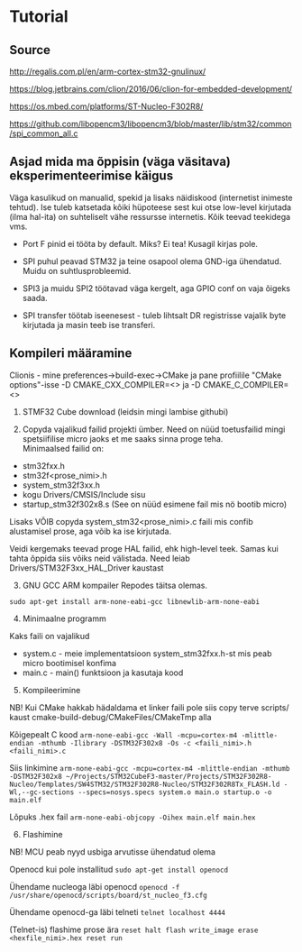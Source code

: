 # Tutorial

## Source
http://regalis.com.pl/en/arm-cortex-stm32-gnulinux/

https://blog.jetbrains.com/clion/2016/06/clion-for-embedded-development/

https://os.mbed.com/platforms/ST-Nucleo-F302R8/

https://github.com/libopencm3/libopencm3/blob/master/lib/stm32/common/spi_common_all.c

## Asjad mida ma õppisin (väga väsitava) eksperimenteerimise käigus
Väga kasulikud on manualid, spekid ja lisaks näidiskood (internetist inimeste tehtud).
Ise tuleb katsetada kõiki hüpoteese sest kui otse low-level kirjutada (ilma hal-ita) on
suhteliselt vähe ressursse internetis. Kõik teevad teekidega vms.

- Port F pinid ei tööta by default. Miks? Ei tea! Kusagil kirjas pole.

- SPI puhul peavad STM32 ja teine osapool olema GND-iga ühendatud. Muidu on suhtlusprobleemid.

- SPI3 ja muidu SPI2 töötavad väga kergelt, aga GPIO conf on vaja õigeks saada.

- SPI transfer töötab iseenesest - tuleb lihtsalt DR registrisse vajalik byte kirjutada ja
masin teeb ise transferi.

## Kompileri määramine
Clionis - mine preferences->build-exec->CMake ja pane profiilile 
"CMake options"-isse -D CMAKE_CXX_COMPILER=<> ja -D CMAKE_C_COMPILER=<>

1. STMF32 Cube download (leidsin mingi lambise githubi)

2. Copyda vajalikud failid projekti ümber. Need on nüüd toetusfailid mingi
spetsiifilise micro jaoks et me saaks sinna proge teha.\
Minimaalsed failid on:
- stm32fxx.h
- stm32f<prose_nimi>.h
- system_stm32f3xx.h
- kogu Drivers/CMSIS/Include sisu
- startup_stm32f302x8.s (See on nüüd esimene fail mis nö bootib micro)  

Lisaks VÕIB copyda system_stm32<prose_nimi>.c faili mis confib alustamisel prose,
aga võib ka ise kirjutada.

Veidi kergemaks teevad proge HAL failid, ehk high-level teek. Samas kui tahta
õppida siis võiks neid välistada. Need leiab
Drivers/STM32F3xx_HAL_Driver kaustast

3. GNU GCC ARM kompailer
Repodes täitsa olemas.

`sudo apt-get install arm-none-eabi-gcc libnewlib-arm-none-eabi`

4. Minimaalne programm

Kaks faili on vajalikud
- system.c - meie implementatsioon system_stm32fxx.h-st mis peab micro bootimisel konfima
- main.c - main() funktsioon ja kasutaja kood

5. Kompileerimine

NB! Kui CMake hakkab hädaldama et linker faili pole siis copy terve scripts/ kaust
cmake-build-debug/CMakeFiles/CMakeTmp alla

Kõigepealt C kood
`arm-none-eabi-gcc -Wall -mcpu=cortex-m4 -mlittle-endian -mthumb -Ilibrary -DSTM32F302x8 -Os -c <faili_nimi>.h <faili_nimi>.c`

Siis linkimine
`arm-none-eabi-gcc -mcpu=cortex-m4 -mlittle-endian -mthumb -DSTM32F302x8 ~/Projects/STM32CubeF3-master/Projects/STM32F302R8-Nucleo/Templates/SW4STM32/STM32F302R8-Nucleo/STM32F302R8Tx_FLASH.ld -Wl,--gc-sections --specs=nosys.specs system.o main.o startup.o -o main.elf`

Lõpuks .hex fail
`arm-none-eabi-objcopy -Oihex main.elf main.hex`

6. Flashimine

NB! MCU peab nyyd usbiga arvutisse ühendatud olema

Openocd kui pole installitud
`sudo apt-get install openocd`

Ühendame nucleoga läbi openocd
`openocd -f /usr/share/openocd/scripts/board/st_nucleo_f3.cfg`

Ühendame openocd-ga läbi telneti
`telnet localhost 4444`

(Telnet-is) flashime prose ära
`reset halt
flash write_image erase <hexfile_nimi>.hex
reset run`
